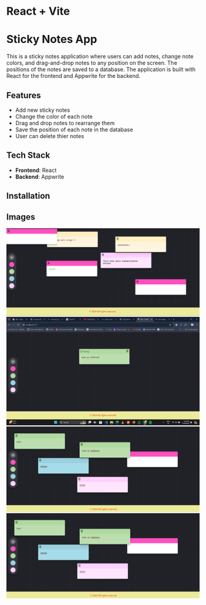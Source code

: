 # React + Vite
# Sticky Notes App

This is a sticky notes application where users can add notes, change note colors, and drag-and-drop notes to any position on the screen. The positions of the notes are saved to a database. The application is built with React for the frontend and Appwrite for the backend.

## Features

- Add new sticky notes
- Change the color of each note
- Drag and drop notes to rearrange them
- Save the position of each note in the database
- User can delete thier notes

## Tech Stack

- **Frontend**: React
- **Backend**: Appwrite

## Installation

## Images
![img1](image.png)
![img2](image-1.png)
![img3](image-2.png)
![img4](image-3.png)

